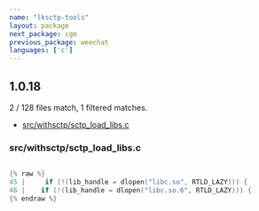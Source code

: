```yaml
---
name: "lksctp-tools"
layout: package
next_package: cgm
previous_package: weechat
languages: ['c']
---
```

## 1.0.18
2 / 128 files match, 1 filtered matches.

 - [src/withsctp/sctp_load_libs.c](#srcwithsctpsctp_load_libsc)

### src/withsctp/sctp_load_libs.c

```c

{% raw %}
45 |     if (!(lib_handle = dlopen("libc.so", RTLD_LAZY))) {
46 | 	if (!(lib_handle = dlopen("libc.so.6", RTLD_LAZY))) {
{% endraw %}

```